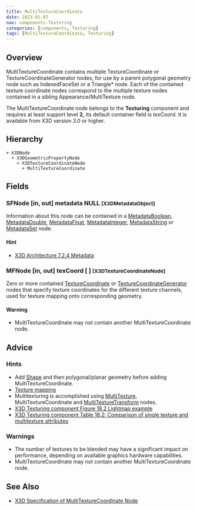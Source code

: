 ```yaml
---
title: MultiTextureCoordinate
date: 2023-01-07
nav: components-Texturing
categories: [components, Texturing]
tags: [MultiTextureCoordinate, Texturing]
---
```

<style>
.post h3 {
  word-spacing: 0.2em;
}
</style>

## Overview

MultiTextureCoordinate contains multiple TextureCoordinate or TextureCoordinateGenerator nodes, for use by a parent polygonal geometry node such as IndexedFaceSet or a Triangle* node. Each of the contained texture coordinate nodes correspond to the multiple texture nodes contained in a sibling Appearance/MultiTexture node.

The MultiTextureCoordinate node belongs to the **Texturing** component and requires at least support level **2,** its default container field is *texCoord.* It is available from X3D version 3.0 or higher.

## Hierarchy

```
+ X3DNode
  + X3DGeometricPropertyNode
    + X3DTextureCoordinateNode
      + MultiTextureCoordinate
```

## Fields

### SFNode [in, out] **metadata** NULL <small>[X3DMetadataObject]</small>

Information about this node can be contained in a [MetadataBoolean](/x_ite/components/core/metadataboolean/), [MetadataDouble](/x_ite/components/core/metadatadouble/), [MetadataFloat](/x_ite/components/core/metadatafloat/), [MetadataInteger](/x_ite/components/core/metadatainteger/), [MetadataString](/x_ite/components/core/metadatastring/) or [MetadataSet](/x_ite/components/core/metadataset/) node.

#### Hint

- [X3D Architecture 7.2.4 Metadata](https://www.web3d.org/specifications/X3Dv4/ISO-IEC19775-1v4-IS/Part01/components/core.html#Metadata)

### MFNode [in, out] **texCoord** [ ] <small>[X3DTextureCoordinateNode]</small>

Zero or more contained [TextureCoordinate](/x_ite/components/texturing/texturecoordinate/) or [TextureCoordinateGenerator](/x_ite/components/texturing/texturecoordinategenerator/) nodes that specify texture coordinates for the different texture channels, used for texture mapping onto corresponding geometry.

#### Warning

- MultiTextureCoordinate may not contain another MultiTextureCoordinate node.

## Advice

### Hints

- Add [Shape](/x_ite/components/shape/shape/) and then polygonal/planar geometry before adding MultiTextureCoordinate.
- [Texture mapping](https://en.wikipedia.org/wiki/Texture_mapping)
- Multitexturing is accomplished using [MultiTexture](/x_ite/components/texturing/multitexture/), MultiTextureCoordinate and [MultiTextureTransform](/x_ite/components/texturing/multitexturetransform/) nodes.
- [X3D Texturing component Figure 18.2 Lightmap example](https://www.web3d.org/specifications/X3Dv4/ISO-IEC19775-1v4-IS/Part01/components/texturing.html#f-Lightmapexample)
- [X3D Texturing component Table 18.2: Comparison of single texture and multitexture attributes](https://www.web3d.org/specifications/X3Dv4/ISO-IEC19775-1v4-IS/Part01/components/texturing.html#t-SingleAndMultitextureAttrs)

### Warnings

- The number of textures to be blended may have a significant impact on performance, depending on available graphics hardware capabilities.
- MultiTextureCoordinate may not contain another MultiTextureCoordinate node.

## See Also

- [X3D Specification of MultiTextureCoordinate Node](https://www.web3d.org/documents/specifications/19775-1/V4.0/Part01/components/texturing.html#MultiTextureCoordinate)
